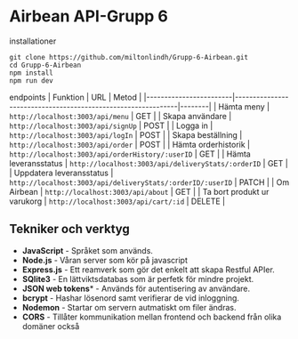 # Airbean API-Grupp 6

installationer
```
git clone https://github.com/miltonlindh/Grupp-6-Airbean.git
cd Grupp-6-Airbean
npm install
npm run dev
```
endpoints
| Funktion               | URL                                                          | Metod  |
|------------------------|--------------------------------------------------------------|--------|
| Hämta meny             | `http://localhost:3003/api/menu`                             | GET    |
| Skapa användare        | `http://localhost:3003/api/signUp`                           | POST   |
| Logga in               | `http://localhost:3003/api/logIn`                            | POST   |
| Skapa beställning      | `http://localhost:3003/api/order`                            | POST   |
| Hämta orderhistorik    | `http://localhost:3003/api/orderHistory/:userID`             | GET    |
| Hämta leveransstatus   | `http://localhost:3003/api/deliveryStats/:orderID`           | GET    |
| Uppdatera leveransstatus | `http://localhost:3003/api/deliveryStats/:orderID/:userID` | PATCH  |
| Om Airbean             | `http://localhost:3003/api/about`                            | GET    |
| Ta bort produkt ur varukorg | `http://localhost:3003/api/cart/:id`         | DELETE    |


## Tekniker och verktyg
- **JavaScript** - Språket som används.  
- **Node.js** - Våran server som kör på javascript  
- **Express.js** - Ett reamverk som gör det enkelt att skapa Restful APIer.  
- **SQlite3** - En lättviktsdatabas som är perfetk för mindre projekt.  
- **JSON web tokens*** - Används för autentisering av användare.   
- **bcrypt** - Hashar lösenord samt verifierar de vid inloggning.  
- **Nodemon** - Startar om servern autmatiskt om filer ändras.  
- **CORS** - Tillåter kommunikation mellan frontend och backend från olika domäner också  
